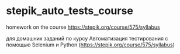 # stepik_auto_tests_course
homework on the course https://stepik.org/course/575/syllabus

для домашних заданий по курсу Автоматизация тестирования с помощью Selenium и Python (https://stepik.org/course/575/syllabus)

